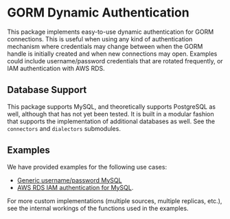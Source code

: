 # GORM Dynamic Authentication

This package implements easy-to-use dynamic authentication for GORM connections. This is useful when using any kind of authentication mechanism where credentials may change between when the GORM handle is initially created and when new connections may open. Examples could include username/password credentials that are rotated frequently, or IAM authentication with AWS RDS.


## Database Support

This package supports MySQL, and theoretically supports PostgreSQL as well, although that has not yet been tested. It is built in a modular fashion that supports the implementation of additional databases as well. See the `connectors` and `dialectors` submodules.


## Examples

We have provided examples for the following use cases:

- [Generic username/password MySQL](https://github.com/Invicton-Labs/gorm-auth/blob/main/examples/aws-rds-mysql-password-auth.go)
- [AWS RDS IAM authentication for MySQL](https://github.com/Invicton-Labs/gorm-auth/blob/main/examples/aws-rds-mysql-iam-auth.go).

For more custom implementations (multiple sources, multiple replicas, etc.), see the internal workings of the functions used in the examples.
